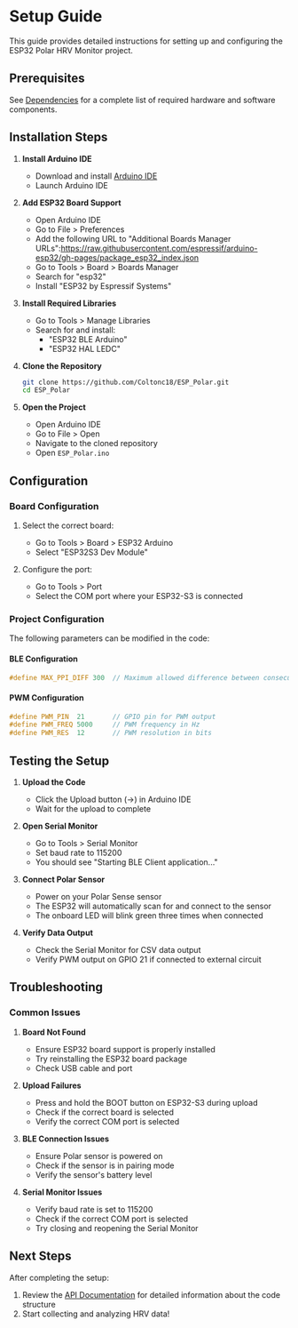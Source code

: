 # Setup Guide

This guide provides detailed instructions for setting up and configuring the ESP32 Polar HRV Monitor project.

## Prerequisites

See [Dependencies](dependencies.md) for a complete list of required hardware and software components.

## Installation Steps

1. **Install Arduino IDE**
   - Download and install [Arduino IDE](https://www.arduino.cc/en/software)
   - Launch Arduino IDE

2. **Add ESP32 Board Support**
   - Open Arduino IDE
   - Go to File > Preferences
   - Add the following URL to "Additional Boards Manager URLs":<https://raw.githubusercontent.com/espressif/arduino-esp32/gh-pages/package_esp32_index.json>
   - Go to Tools > Board > Boards Manager
   - Search for "esp32"
   - Install "ESP32 by Espressif Systems"

3. **Install Required Libraries**
   - Go to Tools > Manage Libraries
   - Search for and install:
     - "ESP32 BLE Arduino"
     - "ESP32 HAL LEDC"

4. **Clone the Repository**

   ```bash
   git clone https://github.com/Coltonc18/ESP_Polar.git
   cd ESP_Polar
   ```

5. **Open the Project**
   - Open Arduino IDE
   - Go to File > Open
   - Navigate to the cloned repository
   - Open `ESP_Polar.ino`

## Configuration

### Board Configuration

1. Select the correct board:
   - Go to Tools > Board > ESP32 Arduino
   - Select "ESP32S3 Dev Module"

2. Configure the port:
   - Go to Tools > Port
   - Select the COM port where your ESP32-S3 is connected

### Project Configuration

The following parameters can be modified in the code:

#### BLE Configuration

```cpp
#define MAX_PPI_DIFF 300  // Maximum allowed difference between consecutive PPI measurements
```

#### PWM Configuration

```cpp
#define PWM_PIN  21       // GPIO pin for PWM output
#define PWM_FREQ 5000     // PWM frequency in Hz
#define PWM_RES  12       // PWM resolution in bits
```

## Testing the Setup

1. **Upload the Code**
   - Click the Upload button (→) in Arduino IDE
   - Wait for the upload to complete

2. **Open Serial Monitor**
   - Go to Tools > Serial Monitor
   - Set baud rate to 115200
   - You should see "Starting BLE Client application..."

3. **Connect Polar Sensor**
   - Power on your Polar Sense sensor
   - The ESP32 will automatically scan for and connect to the sensor
   - The onboard LED will blink green three times when connected

4. **Verify Data Output**
   - Check the Serial Monitor for CSV data output
   - Verify PWM output on GPIO 21 if connected to external circuit

## Troubleshooting

### Common Issues

1. **Board Not Found**
   - Ensure ESP32 board support is properly installed
   - Try reinstalling the ESP32 board package
   - Check USB cable and port

2. **Upload Failures**
   - Press and hold the BOOT button on ESP32-S3 during upload
   - Check if the correct board is selected
   - Verify the correct COM port is selected

3. **BLE Connection Issues**
   - Ensure Polar sensor is powered on
   - Check if the sensor is in pairing mode
   - Verify the sensor's battery level

4. **Serial Monitor Issues**
   - Verify baud rate is set to 115200
   - Check if the correct COM port is selected
   - Try closing and reopening the Serial Monitor

## Next Steps

After completing the setup:

1. Review the [API Documentation](API.md) for detailed information about the code structure
2. Start collecting and analyzing HRV data!
